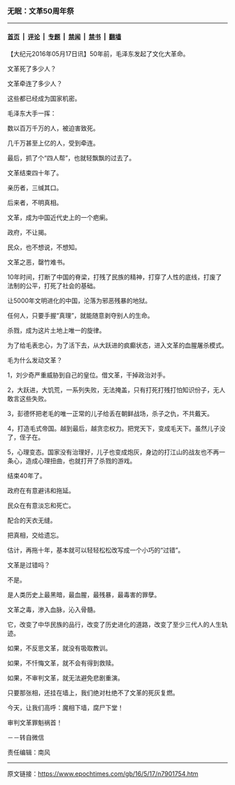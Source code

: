 ### 无眠：文革50周年祭

---

#### [首页](../../../..?n7901754) &nbsp;|&nbsp; [评论](../../../../../epoch-comment?n7901754) &nbsp;|&nbsp; [专题](../../../../../epoch-special?n7901754) &nbsp;|&nbsp; [禁闻](../../../../../epoch-news?n7901754) &nbsp;|&nbsp; [禁书](../../../../../books?n7901754) &nbsp;|&nbsp; [翻墙](https://github.com/gfw-breaker/nogfw/blob/master/README.md?n7901754)


<div class="post_content" id="artbody" itemprop="articleBody">
 <!-- article content begin -->
 <p>
  【大纪元2016年05月17日讯】50年前，毛泽东发起了文化大革命。
 </p>
 <p>
  文革死了多少人？
 </p>
 <p>
  文革牵连了多少人？
 </p>
 <p>
  这些都已经成为国家机密。
 </p>
 <p>
  毛泽东大手一挥：
 </p>
 <p>
  数以百万千万的人，被迫害致死。
 </p>
 <p>
  几千万甚至上亿的人，受到牵连。
 </p>
 <p>
  最后，抓了个“四人帮”，也就轻飘飘的过去了。
 </p>
 <p>
  文革结束四十年了。
 </p>
 <p>
  亲历者，三缄其口。
 </p>
 <p>
  后来者，不明真相。
 </p>
 <p>
  文革，成为中国近代史上的一个疤瘌。
 </p>
 <p>
  政府，不让揭。
 </p>
 <p>
  民众，也不想说，不想知。
 </p>
 <p>
  文革之恶，罄竹难书。
 </p>
 <p>
  10年时间，打断了中国的脊梁，打残了民族的精神，打穿了人性的底线，打废了法制的公平，打死了社会的基础。
 </p>
 <p>
  让5000年文明进化的中国，沦落为邪恶残暴的地狱。
 </p>
 <p>
  任何人，只要手握“真理”，就能随意剥夺别人的生命。
 </p>
 <p>
  杀戮，成为这片土地上唯一的旋律。
 </p>
 <p>
  为了给毛表忠心，为了活下去，从大跃进的疯癫状态，进入文革的血腥屠杀模式。
 </p>
 <p>
  毛为什么发动文革？
 </p>
 <p>
  1，刘少奇严重威胁到自己的皇位。借文革，干掉政治对手。
 </p>
 <p>
  2，大跃进，大饥荒，一系列失败，无法掩盖，只有打死打残打怕知识份子，无人敢言这些失败。
 </p>
 <p>
  3，彭德怀把老毛的唯一正常的儿子给丢在朝鲜战场，杀子之仇，不共戴天。
 </p>
 <p>
  4，打造毛式帝国。越到最后，越贪恋权力。把党天下，变成毛天下。虽然儿子没了，侄子在。
 </p>
 <p>
  5，心理变态。国家没有治理好，儿子也变成炮灰，身边的打江山的战友也不再一条心，造成心理扭曲，也就打开了杀戮的游戏。
 </p>
 <p>
  结束40年了。
 </p>
 <p>
  政府在有意避讳和拖延。
 </p>
 <p>
  民众在有意淡忘和死亡。
 </p>
 <p>
  配合的天衣无缝。
 </p>
 <p>
  把真相，交给遗忘。
 </p>
 <p>
  估计，再拖十年，基本就可以轻轻松松改写成一个小巧的“过错”。
 </p>
 <p>
  文革是过错吗？
 </p>
 <p>
  不是。
 </p>
 <p>
  是人类历史上最黑暗，最血腥，最残暴，最毒害的罪孽。
 </p>
 <p>
  文革之毒，渗入血脉，沁入骨髓。
 </p>
 <p>
  它，改变了中华民族的品行，改变了历史进化的道路，改变了至少三代人的人生轨迹。
 </p>
 <p>
  如果，不反思文革，就没有吸取教训。
 </p>
 <p>
  如果，不忏悔文革，就不会有得到救赎。
 </p>
 <p>
  如果，不审判文革，就无法避免悲剧重演。
 </p>
 <p>
  只要那张相，还挂在墙上，我们绝对杜绝不了文革的死灰复燃。
 </p>
 <p>
  今天，让我们高呼：魔相下墙，腐尸下堂！
 </p>
 <p>
  审判文革罪魁祸首！
 </p>
 <p>
  －－转自微信
 </p>
 <p>
  责任编辑：南风
 </p>
 <!-- article content end -->
 <div id="below_article_ad">
 </div>
</div>


---

原文链接：https://www.epochtimes.com/gb/16/5/17/n7901754.htm